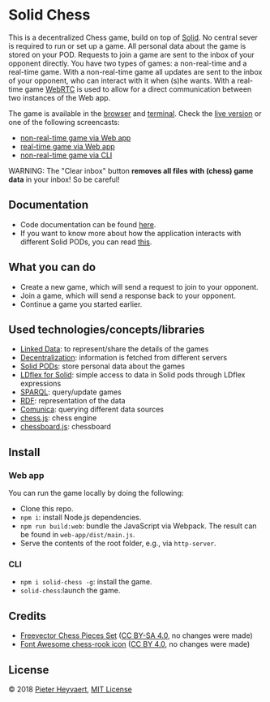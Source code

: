 # Solid Chess

This is a decentralized Chess game, build on top of [Solid](https://solid.inrupt.com/).
No central sever is required to run or set up a game.
All personal data about the game is stored on your POD.
Requests to join a game are sent to the inbox of your opponent directly.
You have two types of games: a non-real-time and a real-time game.
With a non-real-time game all updates are sent to the inbox of your opponent,
who can interact with it when (s)he wants.
With a real-time game [WebRTC](https://webrtc.org) is used to allow for a direct communication between two instances of the Web app.

The game is available in the [browser](#browser) and [terminal](#cli).
Check the [live version](https://pheyvaer.github.io/solid-chess/) or one of the following screencasts:

- [non-real-time game via Web app](https://streamable.com/u5c4q)
- [real-time game via Web app](https://streamable.com/j951d)
- [non-real-time game via CLI](https://streamable.com/x7fo0)

WARNING: The "Clear inbox" button **removes all files with (chess) game data** in your inbox! So be careful!

## Documentation

- Code documentation can be found [here](https://pheyvaer.github.io/solid-chess/docs/).
- If you want to know more about how the application interacts with different Solid PODs, you can read [this](./interaction-with-pods.md).

## What you can do
- Create a new game, which will send a request to join to your opponent.
- Join a game, which will send a response back to your opponent.
- Continue a game you started earlier.

## Used technologies/concepts/libraries
- [Linked Data](https://en.wikipedia.org/wiki/Linked_data): to represent/share the details of the games
- [Decentralization](https://en.wikipedia.org/wiki/Decentralization#Information_technology): information is fetched from different servers
- [Solid PODs](https://solid.inrupt.com/get-a-solid-pod): store personal data about the games
- [LDflex for Solid](https://github.com/solid/query-ldflex): simple access to data in Solid pods through LDflex expressions
- [SPARQL](https://www.w3.org/TR/2013/REC-sparql11-overview-20130321/): query/update games
- [RDF](https://www.w3.org/TR/rdf11-concepts/): representation of the data
- [Comunica](https://github.com/comunica/): querying different data sources
- [chess.js](https://github.com/jhlywa/chess.js): chess engine
- [chessboard.js](https://github.com/oakmac/chessboardjs/): chessboard

## Install

### Web app

You can run the game locally by doing the following:
- Clone this repo.
- `npm i`: install Node.js dependencies.
- `npm run build:web`: bundle the JavaScript via Webpack. 
The result can be found in `web-app/dist/main.js`.
- Serve the contents of the root folder, e.g., via `http-server`.

### CLI

- `npm i solid-chess -g`: install the game.
- `solid-chess`:launch the game.

## Credits

- [Freevector Chess Pieces Set](https://www.freevector.com/chess-pieces-set) ([CC BY-SA 4.0](https://creativecommons.org/licenses/by-sa/4.0/), no changes were made)
- [Font Awesome chess-rook icon](https://fontawesome.com/icons/chess-rook) ([CC BY 4.0](https://creativecommons.org/licenses/by/4.0/), no changes were made)

## License
© 2018 [Pieter Heyvaert](https://pieterheyvaert.com), [MIT License](https://github.com/pheyvaer/solid-chess/blob/master/LICENSE.md)
